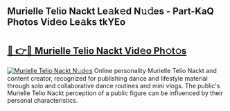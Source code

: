 ## Murielle Telio Nackt Le𝚊k𝚎d N𝚞𝚍es - Part-KaQ Photos Vid𝚎o Le𝚊ks tkYEo

# <h2><a href="http://fbb117u.evod.top/?m=Murielle+Telio+Nackt">🔗 👉🔴 Murielle Telio Nackt Vid𝚎o Ph𝚘t𝚘s</a></h2>

[![Murielle Telio Nackt N𝚞d𝚎s](https://i.imgur.com/8V9OHl7.gif)](http://fbb117u.evod.top/?m=Murielle+Telio+Nackt)
Online personality Murielle Telio Nackt and content creator, recognized for publishing dance and lifestyle material through solo and collaborative dance routines and mini vlogs. The public's Murielle Telio Nackt perception of a public figure can be influenced by their personal characteristics. 
